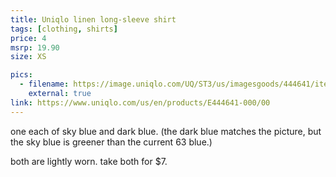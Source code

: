 ```yaml
---
title: Uniqlo linen long-sleeve shirt
tags: [clothing, shirts]
price: 4
msrp: 19.90
size: XS

pics:
  - filename: https://image.uniqlo.com/UQ/ST3/us/imagesgoods/444641/item/usgoods_67_444641.jpg?width=750
    external: true
link: https://www.uniqlo.com/us/en/products/E444641-000/00
---
```


one each of sky blue and dark blue.  (the dark blue matches the picture, but
the sky blue is greener than the current 63 blue.)

both are lightly worn.  take both for $7.
